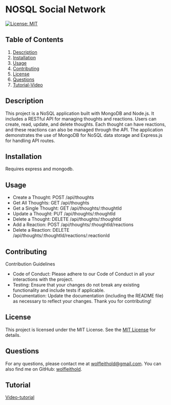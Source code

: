 # NOSQL Social Network

[![License: MIT](https://img.shields.io/badge/License-MIT-yellow.svg)](https://opensource.org/licenses/MIT)

## Table of Contents

1. [Description](#description)
2. [Installation](#installation)
3. [Usage](#usage)
4. [Contributing](#contributing)
5. [License](#license)
6. [Questions](#questions)
7. [Tutorial-Video](#tutorial)

## Description

This project is a NoSQL application built with MongoDB and Node.js. It includes a RESTful API for managing thoughts and reactions. Users can create, read, update, and delete thoughts. Each thought can have reactions, and these reactions can also be managed through the API. The application demonstrates the use of MongoDB for NoSQL data storage and Express.js for handling API routes.

## Installation

Requires express and mongodb.

## Usage

- Create a Thought: POST /api/thoughts
- Get All Thoughts: GET /api/thoughts
- Get a Single Thought: GET /api/thoughts/:thoughtId
- Update a Thought: PUT /api/thoughts/:thoughtId
- Delete a Thought: DELETE /api/thoughts/:thoughtId
- Add a Reaction: POST /api/thoughts/:thoughtId/reactions
- Delete a Reaction: DELETE /api/thoughts/:thoughtId/reactions/:reactionId

## Contributing

Contribution Guidelines

- Code of Conduct: Please adhere to our Code of Conduct in all your interactions with the project.
- Testing: Ensure that your changes do not break any existing functionality and include tests if applicable.
- Documentation: Update the documentation (including the README file) as necessary to reflect your changes.
  Thank you for contributing!

## License

This project is licensed under the MIT License. See the [MIT License](https://opensource.org/licenses/MIT) for details.

## Questions

For any questions, please contact me at [wolfleithold@gmail.com](mailto:wolfleithold@gmail.com).
You can also find me on GitHub: [wolfleithold](https://github.com/wolfleithold).

## Tutorial

[Video-tutorial](https://drive.google.com/file/d/1vbeTglQa4R4SSrjraArl5QlRddn7GtW5/view)
